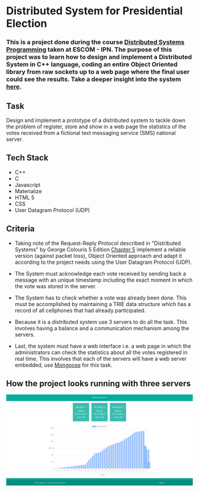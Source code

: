 # Distributed System for Presidential Election

### This is a project done during the course [Distributed Systems Programming](https://github.com/howlettjames/Distributed-Systems-Programming "Repository") taken at ESCOM - IPN. The purpose of this project was to learn how to design and implement a Distributed System in C++ language, coding an entire Object Oriented library from raw sockets up to a web page where the final user could see the results. Take a deeper insight into the system [here](https://github.com/howlettjames/Distributed-System-Presidential-Election/blob/master/REPORTE_PR%C3%81CTICA.pdf).

## Task

Design and implement a prototype of a distributed system to tackle down the problem of register, store and show in a web page the statistics of the votes received from a fictional text messaging service (SMS) national server.

## Tech Stack
* C++
* C
* Javascript
* Materialize
* HTML 5
* CSS
* User Datagram Protocol (UDP)

## Criteria

* Taking note of the Request-Reply Protocol described in "Distributed Systems" by George Colouris 5 Edition [Chapter 5](https://www.slideshare.net/lara_ays/chapter-5-slides-15656621) implement a reliable version (against packet loss), Object Oriented approach and adapt it according to the project needs using the User Datagram Protocol (UDP).

* The System must acknowledge each vote received by sending back a message with an unique timestamp including the exact moment in which the vote was stored in the server.

* The System has to check whether a vote was already been done. This must be accomplished by maintaining a TRIE data structure which has a record of all cellphones that had already participated.

* Because it is a distributed system use 3 servers to do all the task. This involves having a balance and a communication mechanism among the servers.

* Last, the system must have a web interface i.e. a web page in which the administrators can check the statistics about all the votes registered in real time. This involves that each of the servers will have a web server embedded, use [Mongoose](https://cesanta.com/docs/overview/intro.html) for this task.

## How the project looks running with three servers

![Project running](https://github.com/howlettjames/Distributed-System-Presidential-Election/blob/master/Proyecto/Test/dsd.png "Project running")

